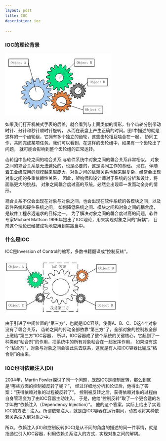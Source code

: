 ```yaml
---
layout: post
title: IOC
description: ioc

---
```

### IOC的理论背景 ###

![ioc1](/images/posts/oo/ioc1.jpg)

如果我们打开机械式手表的后盖，就会看到与上面类似的情形，各个齿轮分别带动时针、分针和秒针顺时针旋转，
从而在表盘上产生正确的时间。图1中描述的就是这样的一个齿轮组，它拥有多个独立的齿轮，这些齿轮相互啮合在一起，
协同工作，共同完成某项任务。我们可以看到，在这样的齿轮组中，如果有一个齿轮出了问题，
就可能会影响到整个齿轮组的正常运转。

齿轮组中齿轮之间的啮合关系,与软件系统中对象之间的耦合关系非常相似。
对象之间的耦合关系是无法避免的，也是必要的，这是协同工作的基础。
现在，伴随着工业级应用的规模越来越庞大，对象之间的依赖关系也越来越复杂，经常会出现对象之间的多重依赖性关系，
因此，架构师和设计师对于系统的分析和设计，将面临更大的挑战。
对象之间耦合度过高的系统，必然会出现牵一发而动全身的情形。

耦合关系不仅会出现在对象与对象之间，也会出现在软件系统的各模块之间，以及软件系统和硬件系统之间。
如何降低系统之间、模块之间和对象之间的耦合度，是软件工程永远追求的目标之一。
为了解决对象之间的耦合度过高的问题，软件专家Michael Mattson 1996年提出了IOC理论，用来实现对象之间的“解耦”，
目前这个理论已经被成功地应用到实践当中。

### 什么是IOC ###
IOC是Inversion of Control的缩写，多数书籍翻译成“控制反转”。

![ioc2](/images/posts/oo/ioc2.jpg)

由于引进了中间位置的“第三方”，也就是IOC容器，使得A、B、C、D这4个对象没有了耦合关系，
齿轮之间的传动全部依靠“第三方”了，全部对象的控制权全部上缴给“第三方”IOC容器，
所以，IOC容器成了整个系统的关键核心，它起到了一种类似“粘合剂”的作用，把系统中的所有对象粘合在一起发挥作用，
如果没有这个“粘合剂”，对象与对象之间会彼此失去联系，这就是有人把IOC容器比喻成“粘合剂”的由来。

### IOC也叫依赖注入(DI) ###
2004年，Martin Fowler探讨了同一个问题，既然IOC是控制反转，那么到底是“哪些方面的控制被反转了呢？”，
经过详细地分析和论证后，他得出了答案：“获得依赖对象的过程被反转了”。
控制被反转之后，获得依赖对象的过程由自身管理变为了由IOC容器主动注入。
于是，他给“控制反转”取了一个更合适的名字叫做“依赖注入（Dependency Injection）”。
他的这个答案，实际上给出了实现IOC的方法：注入。所谓依赖注入，就是由IOC容器在运行期间，动态地将某种依赖关系注入到对象之中。

所以，依赖注入(DI)和控制反转(IOC)是从不同的角度的描述的同一件事情，就是指通过引入IOC容器，利用依赖关系注入的方式，实现对象之间的解耦。
